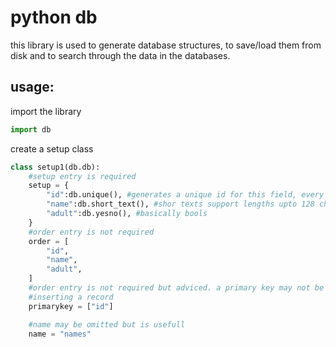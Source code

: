 # python db


this library is used to generate database structures, to save/load them from disk and to search through the data in the databases.

## usage:

import the library
```python
import db
```
create a setup class
```python
class setup1(db.db):
    #setup entry is required
    setup = {
        "id":db.unique(), #generates a unique id for this field, every time a record is added
        "name":db.short_text(), #shor texts support lengths upto 128 characters
        "adult":db.yesno(), #basically bools
    }
    #order entry is not required
    order = [
        "id",
        "name",
        "adult",
    ]
    #order entry is not required but adviced. a primary key may not be omitted when
    #inserting a record
    primarykey = ["id"]

    #name may be omitted but is usefull
    name = "names"
```

